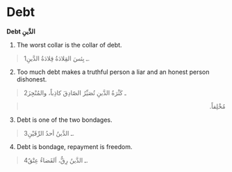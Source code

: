 Debt
====

**Debt الدَّينِ**

1. The worst collar is the collar of debt.

> 1ـ بِئسَ القِلادَةُ قِلادَةُ الدَّينِ.

2. Too much debt makes a truthful person a liar and an honest person
dishonest.

> 2ـ كَثْرَةُ الدَّينِ تُصَيِّرُ الصّادِقَ كاذِباً، والمُنْجِزَ
<blockquote dir="rtl">
  <p>
مُخْلِفاً.
  </p>
</blockquote>

3. Debt is one of the two bondages.

> 3ـ الدَّينُ أحدُ الرِّقَيْنِ.

4. Debt is bondage, repayment is freedom.

> 4ـ الدَّينُ رِقٌّ، اَلقَضاءُ عِتْقٌ.


